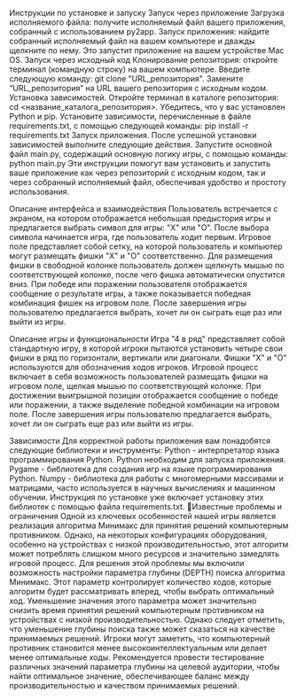 Инструкции по установке и запуску
Запуск через приложение
Загрузка исполняемого файла: получите исполняемый файл вашего приложения, собранный с использованием py2app.
Запуск приложения: найдите собранный исполняемый файл на вашем компьютере и дважды щелкните по нему. Это запустит приложение на вашем устройстве Mac OS.
Запуск через исходный код
Клонирование репозитория: откройте терминал (командную строку) на вашем компьютере. Введите следующую команду: git clone "URL_репозитория". Замените  “URL_репозитория” на URL вашего репозитория с исходным кодом. 
Установка зависимостей. Откройте терминал в каталоге репозитория: cd <название_каталога_репозитория>. Убедитесь, что у вас установлен Python и pip. Установите зависимости, перечисленные в файле requirements.txt, с помощью следующей команды: pip install -r requirements.txt
Запуск приложения. После успешной установки зависимостей выполните следующие действия. Запустите основной файл main.py, содержащий основную логику игры, с помощью команды: python main.py
Эти инструкции помогут вам установить и запустить ваше приложение как через репозиторий с исходным кодом, так и через собранный исполняемый файл, обеспечивая удобство и простоту использования.

Описание интерфейса и взаимодействия
Пользователь встречается с экраном, на котором отображается небольшая предыстория игры и предлагается выбрать символ для игры: "X" или "O".
После выбора символа начинается игра, где пользователь ходит первым.
Игровое поле представляет собой сетку, на которой пользователь и компьютер могут размещать фишки "X" и "O" соответственно.
Для размещения фишки в свободной колонке пользователь должен щелкнуть мышью по соответствующей колонке, после чего фишка автоматически опустится вниз.
При победе или поражении пользователя отображается сообщение о результате игры, а также показывается победная комбинация фишек на игровом поле.
После завершения игры пользователю предлагается выбрать, хочет ли он сыграть еще раз или выйти из игры.

Описание игры и функциональности
Игра "4 в ряд" представляет собой стандартную игру, в которой игроки пытаются установить четыре свои фишки в ряд по горизонтали, вертикали или диагонали.
Фишки "X" и "O" используются для обозначения ходов игроков.
Игровой процесс включает в себя возможность пользователей размещать фишки на игровом поле, щелкая мышью по соответствующей колонке.
При достижении выигрышной позиции отображается сообщение о победе или поражении, а также выделение победной комбинации на игровом поле.
После завершения игры пользователю предлагается выбрать, хочет ли он сыграть еще раз или выйти из игры.

Зависимости
Для корректной работы приложения вам понадобятся следующие библиотеки и инструменты:
Python - интерпретатор языка программирования Python. Python необходим для запуска приложения.
Pygame - библиотека для создания игр на языке программирования Python.
Numpy - библиотека для работы с многомерными массивами и матрицами, часто используется в научных вычислениях и машинном обучении.
Инструкция по установке уже включает установку этих библиотек с помощью файла requirements.txt.
Известные проблемы и ограничения
Одной из ключевых особенностей нашей игры является реализация алгоритма Минимакс для принятия решений компьютерным противником. Однако, на некоторых конфигурациях оборудования, особенно на устройствах с низкой производительностью, этот алгоритм может потреблять слишком много ресурсов и значительно замедлять игровой процесс.
Для решения этой проблемы мы включили возможность настройки параметра глубины (DEPTH) поиска алгоритма Минимакс. Этот параметр контролирует количество ходов, которые алгоритм будет рассматривать вперед, чтобы выбрать оптимальный ход. Уменьшение значения этого параметра может значительно снизить время принятия решений компьютерным противником на устройствах с низкой производительностью.
Однако следует отметить, что уменьшение глубины поиска также может сказаться на качестве принимаемых решений. Игроки могут заметить, что компьютерный противник становится менее высокоинтеллектуальным или делает менее оптимальные ходы.
Рекомендуется провести тестирование различных значений параметра глубины на целевой аудитории, чтобы найти оптимальное значение, обеспечивающее баланс между производительностью и качеством принимаемых решений.
